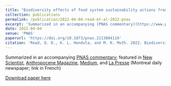 ```yaml
---
title: "Biodiversity effects of food system sustainability actions from farm to fork."
collection: publications
permalink: /publication/2022-04-04-read-et-al-2022-pnas
excerpt: 'Summarized in an accompanying [PNAS commentary](https://www.pnas.org/doi/10.1073/pnas.2204241119); featured in [Anthropocene Magazine](https://www.anthropocenemagazine.org/2022/04/reducing-food-waste-is-an-overlooked-solution-to-saving-endangered-species/), [Medium](https://medium.com/@mheidj/these-3-food-choices-matter-most-a5327e76f1e7), and [La Presse](https://www.lapresse.ca/actualites/sciences/2022-04-17/l-actualite-scientifique-a-petites-doses.php) (Montreal daily newspaper; link in French)'
date: 2022-04-04
venue: 'PNAS'
paperurl: 'https://doi.org/10.1073/pnas.2113884119'
citation: 'Read, Q. D., K. L. Hondula, and M. K. Muth. 2022. Biodiversity effects of food system sustainability actions from farm to fork. Proceedings of the National Academy of Sciences, 119, e2113884119. DOI: 10.1073/pnas.2113884119.'
---
```

Summarized in an accompanying [PNAS commentary](https://www.pnas.org/doi/10.1073/pnas.2204241119); featured in [New Scientist](https://www.newscientist.com/article/mg25433910-100-eating-green-means-considering-biodiversity-as-well-as-climate-change/), [Anthropocene Magazine](https://www.anthropocenemagazine.org/2022/04/reducing-food-waste-is-an-overlooked-solution-to-saving-endangered-species/), [Medium](https://medium.com/@mheidj/these-3-food-choices-matter-most-a5327e76f1e7), and [La Presse](https://www.lapresse.ca/actualites/sciences/2022-04-17/l-actualite-scientifique-a-petites-doses.php) (Montreal daily newspaper; link in French)

[Download paper here](https://doi.org/10.1073/pnas.2113884119)
